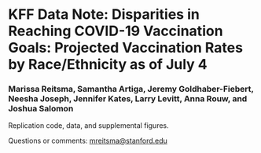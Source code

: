 # KFF Data Note: Disparities in Reaching COVID-19 Vaccination Goals: Projected Vaccination Rates by Race/Ethnicity as of July 4

### Marissa Reitsma, Samantha Artiga, Jeremy Goldhaber-Fiebert, Neesha Joseph, Jennifer Kates, Larry Levitt, Anna Rouw, and Joshua Salomon

Replication code, data, and supplemental figures.

Questions or comments: mreitsma@stanford.edu
